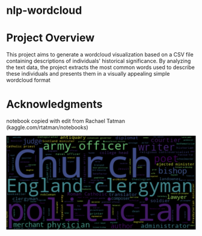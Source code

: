 # nlp-wordcloud

# Project Overview
This project aims to generate a wordcloud visualization based on a CSV 
file containing descriptions of individuals' historical significance. By 
analyzing the text data, the project extracts the most common words used 
to describe these individuals and presents them in a visually appealing 
simple wordcloud format

# Acknowledgments

notebook copied with edit from Rachael Tatman 
(kaggle.com/rtatman/notebooks)

![simple wordcloud](./wordcloud.png)

